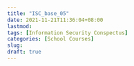 ```yaml
---
title: "ISC_base_05"
date: 2021-11-21T11:36:04+08:00
lastmod:
tags: [Information Security Conspectus]
categories: [School Courses]
slug:
draft: true
---
```


